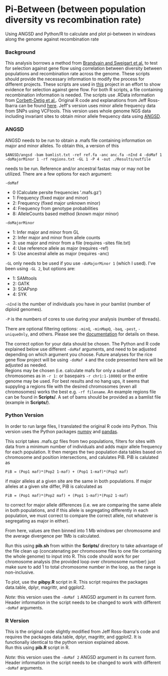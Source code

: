 # Pi-Between (between population diversity vs recombination rate)

Using ANGSD and Python/R to calculate and plot pi-between in windows along the genome against recombination rate

### Background

This analysis borrows a method from [Brandvain and Sweigart et al.](http://journals.plos.org/plosgenetics/article?id=10.1371/journal.pgen.1004410) to test for selection against gene flow using correlation between diversity between populations and recombination rate across the genome. These scripts should provide the necessary information to modify the process for different projects. These scripts are used in [this](https://github.com/SidBhadra-Lobo/Rice_project) project in an effort to show evidence for selection against gene flow.
For both R scripts, a file containing recombination information is needed. The scripts use .RData information from [Corbett-Detig et al.](https://github.com/tsackton/linked-selection). Original R code and explanations from Jeff Ross-Ibarra can be found [here](http://rpubs.com/rossibarra/62904). Jeff's version uses minor allele frequency data from SNPs using VCFtools. This version uses whole genome NGS data including invariant sites to obtain minor allele frequency data using [ANGSD](http://popgen.dk/wiki/index.php/ANGSD).

### ANGSD

ANGSD needs to be run to obtain a .mafs file containing information on major and minor alleles. To obtain this, a version of this

	$ANGSD/angsd -bam bamlist.txt -ref ref.fa -anc anc.fa -nInd 4 -doMaf 1 -doMajorMinor 1 -rf regions.txt -GL 1 -P 4 -out ./Results/outfile

needs to be run.  Reference and/or ancestral fastas may or may not be utilized. There are a few options for each argument:

`-doMaf` 
* 0 (Calculate persite frequencies '.mafs.gz')
* 1: Frequency (fixed major and minor)
* 2: Frequency (fixed major unknown minor)
* 4: Frequency from genotype probabilities
* 8: AlleleCounts based method (known major minor)  

`-doMajorMinor`
* 1: Infer major and minor from GL
* 2: Infer major and minor from allele counts
* 3: use major and minor from a file (requires -sites file.txt)
* 4: Use reference allele as major (requires -ref)
* 5: Use ancestral allele as major (requires -anc)

`-GL` only needs to be used if you use `-doMajorMinor 1` (which I used). I've been using `-GL 2`, but options are:
* 1: SAMtools
* 2: GATK
* 3: SOAPsnp
* 4: SYK

`-nInd` is the number of individuals you have in your bamlist (number of diploid genomes).

`-P` is the numbers of cores to use during your analysis (number of threads).

There are optional filtering options: `-minQ`, `-minMapQ`, `-baq`, `-pest`, `-uniqueOnly`, and others.  Please see the [documentation](http://popgen.dk/angsd/index.php/Filters) for details on these.

The correct option for your data should be chosen. The Python and R code explained below use different `-doMaf` arguments, and need to be adjusted depending on which argument you choose. Future analyses for the rice gene flow project will be using `-doMaf 4` and the code presented here will be adjusted as needed.  
Regions may be chosen (i.e. calculate mafs for only a subset of chromosomes as in `-r 1:` or basepairs `-r chr1:1-10000`) or the entire genome may be used. For best results and no hang ups, it seems that suppyling a regions file with the desired chromosomes (even all chromosomes) works the best e.g. `-rf filename`. An example regions file can be found in __Scripts/__. A set of bams should be provided as a bamlist file (example in __Scripts/__).

### Python Version

In order to run large files, I translated the original R code into Python. This version uses the Python packages [numpy](http://www.numpy.org/) and [pandas](http://pandas.pydata.org/index.html).

This script takes .mafs.gz files from two populations, filters for sites with data from a minimum number of individuals and adds major allele frequency for each population. It then merges the two population data tables based on chromosome and position intersections, and calulates PiB. PiB is calulated as

	PiB = (Pop1 maf)*(Pop2 1-maf) + (Pop1 1-maf)*(Pop2 maf)

if major alleles at a given site are the same in both populations. If major alleles at a given site differ, PiB is calculated as

	PiB = (Pop1 maf)*(Pop2 maf) + (Pop1 1-maf)*(Pop2 1-maf)

to correct for major allele differences (i.e. we are comparing the same allele in both populations, and if this allele is segregating differently in each population, we must correct to compare the correct allele, not whatever is segregating as major in either).

From here, values are then binned into 1 Mb windows per chromosome and the average divergence per 1Mb is calculated.

Run this using __pib.sh__ from within the __Scripts/__ directory to take advantage of the file clean up (concatenating per chromosome files to one file containing the whole genome) to input into R. This code should work for per chromosome analysis (the provided loop over chromosome number) just make sure to add 1 to total chromosome number in the loop, as the range is non-inclusive.

To plot, use the __pibpy.R__ script in R. This script requires the packages data.table, dplyr, magrittr, and ggplot2.  

_Note:_ this version uses the `-doMaf 1` ANGSD argument in its current form. Header information in the script needs to be changed to work with different `-doMaf` arguments.

### R Version

This is the original code slightly modified from Jeff Ross-Ibarra's code and requires the packages data.table, dplyr, magrittr, and ggplot2. It is functionally identical to the python version explained above.  
Run this using __pib.R__ script in R.  

_Note:_ this version uses the `-doMaf 2` ANGSD argument in its current form. Header information in the script needs to be changed to work with different `-doMaf` arguments.
